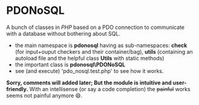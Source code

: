 # PDONoSQL
A bunch of classes in *PHP* based on a PDO connection to communicate with a database without bothering about SQL.

- the main namespace is **pdonosql** having as sub-namespaces: **check** (for input+ouput checkers and their container/bag), **utils** (containing an autoload file and the helpful class **Utils** with static methods)
- the important class is **pdonosql\PDONoSQL**
- see (and execute) 'pdo_nosql.test.php' to see how it works.

**Sorry, comments will added later; But the module is intuitive and user-friendly.**
With an intellisense (or say a code completion) the ~~painful~~ works seems not painful anymore :smile:.
